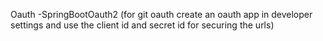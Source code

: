 Oauth
	-SpringBootOauth2 (for git oauth create an oauth app in developer settings and use the client id and secret id for securing the urls)
